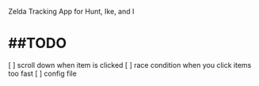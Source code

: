 Zelda Tracking App for Hunt, Ike, and I

##TODO
======
 [ ] scroll down when item is clicked
 [ ] race condition when you click items too fast
 [ ] config file
